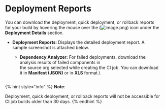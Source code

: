 # Deployment Reports

You can download the deployment, quick deployment, or rollback reports for your build by hovering the mouse over the (![image.png](https://cdn.document360.io/8711f4e7-c040-4616-aac9-d947f87e4619/Images/Documentation/image-64HTK9K4.png)) icon under the **Deployment Details** section.

* **Deployment Reports**: Displays the detailed deployment report. A sample screenshot is attached below.
  *   **Dependency Analyzer:** For failed deployments, download the analysis results of failed components in\
      the source org selected while creating the CI job. You can download it in **Manifest (JSON)** or in **XLS** format.\


      <figure><img src="https://cdn.document360.io/8711f4e7-c040-4616-aac9-d947f87e4619/Images/Documentation/image-SBK1MX3C.png" alt=""><figcaption></figcaption></figure>



{% hint style="info" %}
**Note**:

Deployment, quick deployment, or rollback reports will not be accessible for CI job builds older than 30 days.
{% endhint %}
